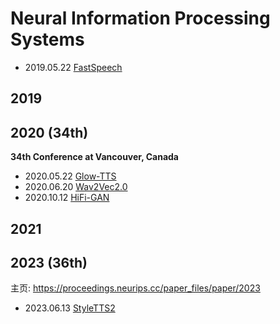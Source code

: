 # Neural Information Processing Systems

- 2019.05.22 [FastSpeech](../Models/TTS2_Acoustic/2019.05.22_FastSpeech.md)

## 2019

## 2020 (34th)

**34th Conference at Vancouver, Canada**

- 2020.05.22 [Glow-TTS](../Models/TTS2_Acoustic/2020.05.22_Glow-TTS.md)
- 2020.06.20 [Wav2Vec2.0](../Models/Speech_Representaion/2020.06.20_Wav2Vec2.0.md)
- 2020.10.12 [HiFi-GAN](../Models/TTS3_Vocoder/2020.10.12_HiFi-GAN.md)

## 2021


## 2023 (36th)

主页: <https://proceedings.neurips.cc/paper_files/paper/2023>

- 2023.06.13 [StyleTTS2](../Models/Speech_LLM/2023.06.13_StyleTTS2.md)